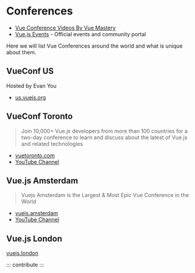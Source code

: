 # Conferences

* [Vue Conference Videos By Vue Mastery](https://www.vuemastery.com/conferences)
* [Vue.js Events](events.vuejs.org) - Official events and community portal

Here we will list Vue Conferences around the world and what is unique about them.

## VueConf US

Hosted by Evan You

* [us.vuejs.org](https://us.vuejs.org)

## VueConf Toronto

> Join 10,000+ Vue.js developers from more than 100 countries for a two-day conference to learn and discuss about the latest of Vue.js and related technologies

* [vuetoronto.com](https://vuetoronto.com/)
* [YouTube Channel](https://www.youtube.com/c/VueConfToronto)

## Vue.js Amsterdam

> Vuejs Amsterdam is the Largest & Most Epic Vue Conference in the World

* [vuejs.amsterdam](https://vuejs.amsterdam)
* [YouTube Channel](https://www.youtube.com/c/VuejsAmsterdam)

## Vue.js London

[vuejs.london](https://vuejs.london)

::: contribute :::
